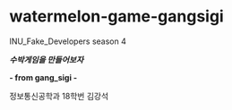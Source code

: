 # watermelon-game-gangsigi

INU_Fake_Developers season 4

*__수박게임을 만들어보자__*

**- from gang_sigi -**

정보통신공학과 18학번 김강석
